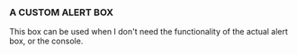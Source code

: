 ### A CUSTOM ALERT BOX

This box can be used when I don't need the functionality of the actual alert box, or the console.